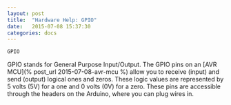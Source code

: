 ```yaml
---
layout: post
title:  "Hardware Help: GPIO"
date:   2015-07-08 15:37:30
categories: docs
---
```


	GPIO

GPIO stands for General Purpose Input/Output. The GPIO pins on an [AVR MCU](% post_url 2015-07-08-avr-mcu %) allow you to receive (input) and send (output) logical ones and zeros. These logic values are represented by 5 volts (5V) for a one and 0 volts (0V) for a zero. These pins are accessible through the headers on the Arduino, where you can plug wires in.